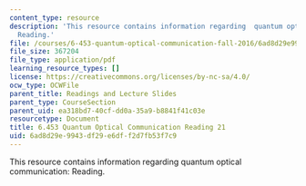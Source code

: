 ```yaml
---
content_type: resource
description: 'This resource contains information regarding  quantum optical communication:
  Reading.'
file: /courses/6-453-quantum-optical-communication-fall-2016/6ad8d29e9943df29e6dff2d7fb53f7c9_MIT6_453F16_Lect21_Notes.pdf
file_size: 367204
file_type: application/pdf
learning_resource_types: []
license: https://creativecommons.org/licenses/by-nc-sa/4.0/
ocw_type: OCWFile
parent_title: Readings and Lecture Slides
parent_type: CourseSection
parent_uid: ea318bd7-40cf-dd0a-35a9-b8841f41c03e
resourcetype: Document
title: 6.453 Quantum Optical Communication Reading 21
uid: 6ad8d29e-9943-df29-e6df-f2d7fb53f7c9
---
```

This resource contains information regarding  quantum optical communication: Reading.